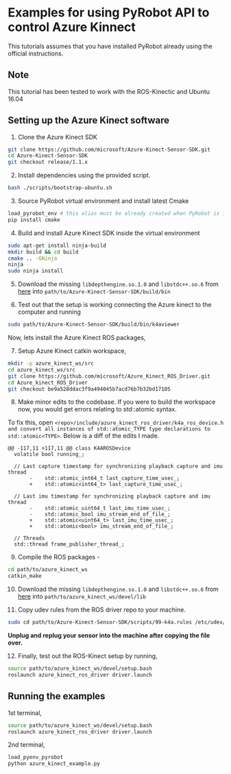 # Examples for using PyRobot API to control Azure Kinnect

This tutorials assumes that you have installed PyRobot already using the official instructions.

## Note
This tutorial has been tested to work with the ROS-Kinectic and Ubuntu 16.04


## Setting up the Azure Kinect software

1. Clone the Azure Kinect SDK
```bash
git clone https://github.com/microsoft/Azure-Kinect-Sensor-SDK.git
cd Azure-Kinect-Sensor-SDK
git checkout release/1.1.x
```

2. Install dependencies using the provided script. 
```bash
bash ./scripts/bootstrap-ubuntu.sh
```

3. Source PyRobot virtual environment and install latest Cmake
```bash
load_pyrobot_env # this alias must be already created when PyRobot is installed
pip install cmake
```

4. Build and install Azure Kinect SDK inside the virtual environment
```bash
sudo apt-get install ninja-build
mkdir build && cd build
cmake .. -GNinja
ninja
sudo ninja install
```

5. Download the missing ```libdepthengine.so.1.0``` and ```libstdc++.so.6``` from [here](https://drive.google.com/drive/folders/1PYci8STgGtf2GMMl1I8wrVRMXMw-mPbC?usp=sharing) into ```path/to/Azure-Kinect-Sensor-SDK/build/bin```

6. Test out that the setup is working connecting the Azure kinect to the computer and running
```bash
sudo path/to/Azure-Kinect-Sensor-SDK/build/bin/k4aviewer
```

Now, lets install the Azure Kinect ROS packages,

7. Setup Azure Kinect catkin workspace,
```bash
mkdir -p azure_kinect_ws/src
cd azure_kinect_ws/src
git clone https://github.com/microsoft/Azure_Kinect_ROS_Driver.git
cd Azure_kinect_ROS_Driver
git checkout be9a528ddac3f9a494045b7acd76b7b32bd17105
```

8. Make minor edits to the codebase. If you were to build the workspace now, you would get errors relating to std::atomic syntax.

To fix this, open ```<repo>/include/azure_kinect_ros_driver/k4a_ros_device.h and convert all instances of std::atomic_TYPE type declarations to std::atomic<TYPE>```. Below is a diff of the edits I made.
```
@@ -117,11 +117,11 @@ class K4AROSDevice
  volatile bool running_;
 
  // Last capture timestamp for synchronizing playback capture and imu thread
       -    std::atomic_int64_t last_capture_time_usec_;
       +    std::atomic<int64_t> last_capture_time_usec_;
 
  // Last imu timestamp for synchronizing playback capture and imu thread
       -    std::atomic_uint64_t last_imu_time_usec_;
       -    std::atomic_bool imu_stream_end_of_file_;
       +    std::atomic<uint64_t> last_imu_time_usec_;
       +    std::atomic<bool> imu_stream_end_of_file_;
 
  // Threads
  std::thread frame_publisher_thread_;

```

9. Compile the ROS packages -
```bash
cd path/to/azure_kinect_ws
catkin_make
```

10. Download the missing ```libdepthengine.so.1.0``` and ```libstdc++.so.6``` from [here](https://drive.google.com/drive/folders/1PYci8STgGtf2GMMl1I8wrVRMXMw-mPbC?usp=sharing) into ```path/to/azure_kinect_ws/devel/lib```


11. Copy udev rules from the ROS driver repo to your machine. 
```bash
sudo cd path/to/Azure-Kinect-Sensor-SDK/scripts/99-k4a.rules /etc/udev/rules.d/
```
**Unplug and replug your sensor into the machine after copying the file over.**

12. Finally, test out the ROS-Kinect setup by running,
```bash
source path/to/azure_kinect_ws/devel/setup.bash
roslaunch azure_kinect_ros_driver driver.launch
```


## Running the examples

1st terminal,
```bash
source path/to/azure_kinect_ws/devel/setup.bash
roslaunch azure_kinect_ros_driver driver.launch
```

2nd terminal,
```bash
load_pyenv_pyrobot 
python azure_kinect_example.py
```

